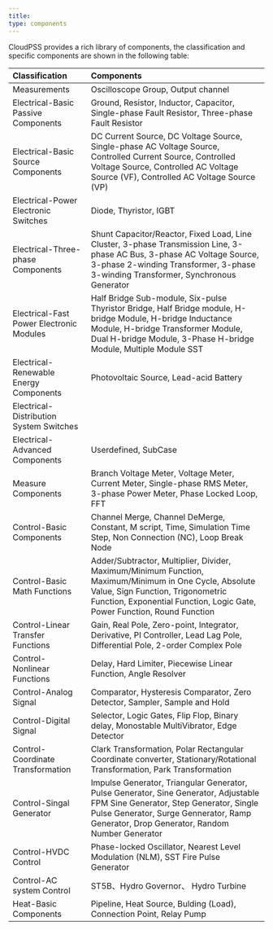 ```yaml
---
title:  
type: components
---
```


CloudPSS provides a rich library of components, the classification and specific components are shown in the following table:

| Classification | Components |
| :--- | :---  |
| Measurements | Oscilloscope Group, Output channel |
| Electrical-Basic Passive Components | Ground, Resistor, Inductor, Capacitor, Single-phase Fault Resistor, Three-phase Fault Resistor |
| Electrical-Basic Source Components | DC Current Source, DC Voltage Source, Single-phase AC Voltage Source, Controlled Current Source, Controlled Voltage Source, Controlled AC Voltage Source (VF), Controlled AC Voltage Source (VP) |
| Electrical-Power Electronic Switches | Diode, Thyristor, IGBT |
| Electrical-Three-phase Components | Shunt Capacitor/Reactor, Fixed Load, Line Cluster, 3-phase Transmission Line, 3-phase AC Bus, 3-phase AC Voltage Source, 3-phase 2-winding Transformer, 3-phase 3-winding Transformer, Synchronous Generator |
| Electrical-Fast Power Electronic Modules | Half Bridge Sub-module, Six-pulse Thyristor Bridge, Half Bridge module, H-bridge Module, H-bridge Inductance Module, H-bridge Transformer Module, Dual H-bridge Module, 3-Phase H-bridge Module, Multiple Module SST |
| Electrical-Renewable Energy Components | Photovoltaic Source, Lead-acid Battery |
| Electrical-Distribution System Switches | |
| Electrical-Advanced Components | Userdefined, SubCase |
| Measure Components | Branch Voltage Meter, Voltage Meter, Current Meter, Single-phase RMS Meter, 3-phase Power Meter, Phase Locked Loop, FFT |
| Control-Basic Components | Channel Merge, Channel DeMerge, Constant, M script, Time, Simulation Time Step, Non Connection (NC), Loop Break Node |
| Control-Basic Math Functions | Adder/Subtractor, Multiplier, Divider, Maximum/Minimum Function, Maximum/Minimum in One Cycle, Absolute Value, Sign Function, Trigonometric Function, Exponential Function, Logic Gate, Power Function, Round Function |
| Control-Linear Transfer Functions | Gain, Real Pole, Zero-point, Integrator, Derivative, PI Controller, Lead Lag Pole, Differential Pole, 2-order Complex Pole |
| Control-Nonlinear Functions | Delay, Hard Limiter, Piecewise Linear Function, Angle Resolver |
| Control-Analog Signal | Comparator, Hysteresis Comparator, Zero Detector, Sampler, Sample and Hold |
| Control-Digital Signal | Selector, Logic Gates, Flip Flop, Binary delay, Monostable MultiVibrator, Edge Detector |
| Control-Coordinate Transformation | Clark Transformation, Polar Rectangular Coordinate converter, Stationary/Rotational Transformation, Park Transformation |
| Control-Singal Generator | Impulse Generator, Triangular Generator, Pulse Generator, Sine Generator, Adjustable FPM Sine Generator, Step Generator, Single Pulse Generator, Surge Gennerator, Ramp Generator, Drop Generator, Random Number Generator |
| Control-HVDC Control | Phase-locked Oscillator, Nearest Level Modulation (NLM), SST Fire Pulse Generator |
| Control-AC system Control| ST5B、Hydro Governor、 Hydro Turbine |
| Heat-Basic Components | Pipeline, Heat Source, Bulding (Load), Connection Point, Relay Pump |



<!--| 电气-配网开关 | |--> 
<!--| 电气-高级 | userdefined、SubCase |-->
<!--| 控制-交流系统| ST5B、Hydro Governor、 Hydro Turbine | -->